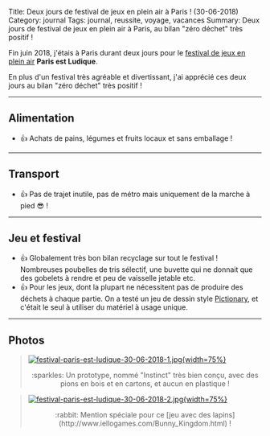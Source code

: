 Title: Deux jours de festival de jeux en plein air à Paris ! (30-06-2018)
Category: journal
Tags: journal, reussite, voyage, vacances
Summary: Deux jours de festival de jeux en plein air à Paris, au bilan "zéro déchet" très positif !

Fin juin 2018, j'étais à Paris durant deux jours pour le [festival de jeux en plein air](https://sites.google.com/a/parisestludique.fr/paris-est-ludique-2018/) **Paris est Ludique**.

En plus d'un festival très agréable et divertissant, j'ai apprécié ces deux jours au bilan "zéro déchet" très positif !

---

## Alimentation

- :+1: Achats de pains, légumes et fruits locaux et sans emballage !

---

## Transport

- :+1: Pas de trajet inutile, pas de métro mais uniquement de la marche à pied :sunglasses: !

---

## Jeu et festival

- :+1: Globalement très bon bilan recyclage sur tout le festival ! Nombreuses poubelles de tris sélectif, une buvette qui ne donnait que des gobelets à rendre et peu de vaisselle jetable etc.
- :+1: Pour les jeux, dont la plupart ne nécessitent pas de produire des déchets à chaque partie. On a testé un jeu de dessin style [Pictionary](https://fr.wikipedia.org/wiki/Pictionary), et c'était le seul à utiliser du matériel à usage unique.

---

## Photos

> [![festival-paris-est-ludique-30-06-2018-1.jpg]({filename}images/festival-paris-est-ludique-30-06-2018-1.jpg){width=75%}]({filename}images/festival-paris-est-ludique-30-06-2018-1.jpg)
> <center> :sparkles: Un prototype, nommé "Instinct" très bien conçu, avec des pions en bois et en cartons, et aucun en plastique ! </center>

> [![festival-paris-est-ludique-30-06-2018-2.jpg]({filename}images/festival-paris-est-ludique-30-06-2018-2.jpg){width=75%}]({filename}images/festival-paris-est-ludique-30-06-2018-2.jpg)
> <center> :rabbit: Mention spéciale pour ce [jeu avec des lapins](http://www.iellogames.com/Bunny_Kingdom.html) ! </center>
